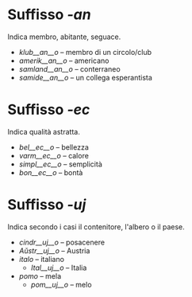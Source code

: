 # Suffisso *-an*

Indica membro, abitante, seguace.

- *klub__an__o*    – membro di un circolo/club
- *amerik__an__o*  – americano
- *samland__an__o* – conterraneo
- *samide__an__o*  – un collega esperantista
 

# Suffisso *-ec*

Indica qualità astratta.

- *bel__ec__o*   – bellezza
- *varm__ec__o*  – calore
- *simpl__ec__o* – semplicità
- *bon__ec__o*   – bontà
 

# Suffisso *-uj*

Indica secondo i casi il contenitore, l'albero o il paese.

- *cindr__uj__o* – posacenere
- *Aŭstr__uj__o* – Austria
- *italo*  – italiano
	- *Ital__uj__o*  – Italia
- *pomo*   – mela
	- *pom__uj__o*   – melo
